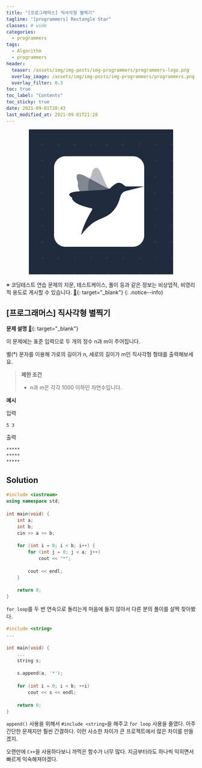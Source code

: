 ```yaml
---
title: "[프로그래머스] 직사각형 별찍기"
tagline: "[programmers] Rectangle Star"
classes: # wide
categories:
  - programmers
tags:
  - Algorithm
  - programmers
header:
  teaser: /assets/img/img-posts/img-programmers/programmers-logo.png
  overlay_image: /assets/img/img-posts/img-programmers/programmers.png
  overlay_filter: 0.3
toc: true
toc_label: "Contents"
toc_sticky: true
date: 2021-09-01T20:43
last_modified_at: 2021-09-01T21:28
---
```



<div align="center">
  <a href="https://programmers.co.kr" target="_blank">
    <img src="/assets/img/img-posts/img-programmers/programmers-logo.png">
  </a>
</div>


※ 코딩테스트 연습 문제의 지문, 테스트케이스, 풀이 등과 같은 정보는 비상업적, 비영리적 용도로 게시할 수 있습니다. [&#x1F517;](https://programmers.zendesk.com/hc/ko/articles/360034546572-%ED%94%84%EB%A1%9C%EA%B7%B8%EB%9E%98%EB%A8%B8%EC%8A%A4%EC%9D%98-%EC%95%8C%EA%B3%A0%EB%A6%AC%EC%A6%98-%EB%AC%B8%EC%A0%9C-%ED%92%80%EC%9D%B4%EB%A5%BC-%EA%B0%9C%EC%9D%B8-%EB%B8%94%EB%A1%9C%EA%B7%B8-GitHub-%EA%B8%B0%ED%83%80-%EC%82%AC%EC%9D%B4%ED%8A%B8%EC%97%90-%EC%98%AC%EB%A0%A4%EB%8F%84-%EB%90%98%EB%82%98%EC%9A%94-){: target="_blank"}
{: .notice--info}


## [프로그래머스] 직사각형 별찍기

**문제 설명** [&#x1F517;](https://programmers.co.kr/learn/courses/30/lessons/12969){: target="_blank"}

이 문제에는 표준 입력으로 두 개의 정수 n과 m이 주어집니다.

별(*) 문자를 이용해 가로의 길이가 n, 세로의 길이가 m인 직사각형 형태를 출력해보세요.

> **제한 조건**
> - n과 m은 각각 1000 이하인 자연수입니다.

**예시**

입력

```
5 3
```

출력

```
*****
*****
*****
```


## Solution

```cpp
#include <iostream>
using namespace std;

int main(void) {
    int a;
    int b;
    cin >> a >> b;
    
    for (int i = 0; i < b; i++) {
        for (int j = 0; j < a; j++)
            cout << "*";
        
        cout << endl;    
    }
    
    return 0;
}
```

`for loop`를 두 번 연속으로 돌리는게 마음에 들지 않아서 다른 분의 풀이를 살짝 찾아봤다.

```cpp
#include <string>
...

int main(void) {
    ...
    string s;

    s.append(a, '*');

    for (int i = 0; i < b; ++i)
        cout << s << endl;

    return 0;
}
```

`append()` 사용을 위해서 `#include <string>`을 해주고 `for loop` 사용을 줄였다. 아주 간단한 문제지만 훨씬 간결하다. 이런 사소한 차이가 큰 프로젝트에서 많은 차이를 만들겠지.

오랜만에 `C++`을 사용하다보니 까먹은 함수가 너무 많다. 지금부터라도 하나씩 익히면서 빠르게 익숙해져야겠다.
